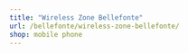 ```yaml
---
title: "Wireless Zone Bellefonte"
url: /bellefonte/wireless-zone-bellefonte/
shop: mobile phone
---
```

